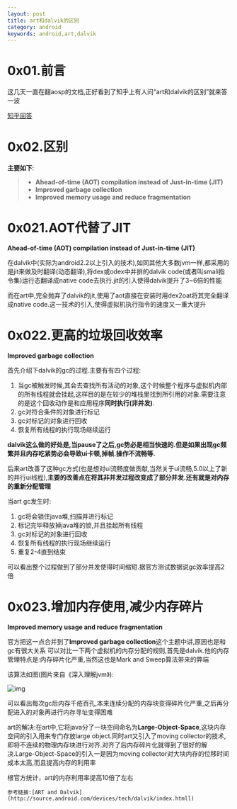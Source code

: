 ```yaml
---
layout: post
title: art和dalvik的区别
category: android
keywords: android,art,dalvik
---
```


# 0x01.前言

这几天一直在翻aosp的文档,正好看到了知乎上有人问“art和dalvik的区别”就来答一波

[知乎回答](https://www.zhihu.com/question/29406156/answer/83413563)

# 0x02.区别

**主要如下**:
> * **Ahead-of-time (AOT) compilation instead of Just-in-time (JIT)** 
> * **Improved garbage collection**
> * **Improved memory usage and reduce fragmentation**

# 0x021.AOT代替了JIT

**Ahead-of-time (AOT) compilation instead of Just-in-time (JIT)**
 
在dalvik中(实际为android2.2以上引入的技术),如同其他大多数jvm一样,都采用的是jit来做及时翻译(动态翻译),将dex或odex中并排的dalvik code(或者叫smali指令集)运行态翻译成native code去执行.jit的引入使得dalvik提升了3~6倍的性能

而在art中,完全抛弃了dalvik的jit,使用了aot直接在安装时用dex2oat将其完全翻译成native code.这一技术的引入,使得虚拟机执行指令的速度又一重大提升


# 0x022.更高的垃圾回收效率

**Improved garbage collection**


首先介绍下dalvik的gc的过程.主要有有四个过程:

1. 当gc被触发时候,其会去查找所有活动的对象,这个时候整个程序与虚拟机内部的所有线程就会挂起,这样目的是在较少的堆栈里找到所引用的对象.需要注意的是这个回收动作是和应用程序**同时执行(非并发)**.
2. gc对符合条件的对象进行标记
3. gc对标记的对象进行回收
4. 恢复所有线程的执行现场继续运行


**dalvik这么做的好处是,当pause了之后,gc势必是相当快速的.但是如果出现gc频繁并且内存吃紧势必会导致ui卡顿,掉帧.操作不流畅等.**

后来art改善了这种gc方式(也是想对ui流畅度做贡献,当然关于ui流畅,5.0以上了新的并行ui线程),**主要的改善点在将其非并发过程改变成了部分并发.还有就是对内存的重新分配管理**

当art gc发生时:

1. gc将会锁住java堆,扫描并进行标记
2. 标记完毕释放掉java堆的锁,并且挂起所有线程
3. gc对标记的对象进行回收
4. 恢复所有线程的执行现场继续运行
5. 重复2-4直到结束

可以看出整个过程做到了部分并发使得时间缩短.据官方测试数据说gc效率提高2倍


# 0x023.增加内存使用,减少内存碎片

**Improved memory usage and reduce fragmentation**

官方把这一点合并到了**Improved garbage collection**这个主题中讲,原因也是和gc有很大关系
可以对比一下两个虚拟机的内存分配的规则,首先是dalvik.他的内存管理特点是:内存碎片化严重,当然这也是Mark and Sweep算法带来的弊端

该算法如图(图片来自《深入理解jvm》):

![img](https://pic2.zhimg.com/f14c0b08f7b831fd5088fd0cfe0c802d_b.png)

可以看出每次gc后内存千疮百孔,本来连续分配的内存块变得碎片化严重,之后再分配进入的对象再进行内存寻址变得困难

art的解决:在art中,它将java分了一块空间命名为**Large-Object-Space**,这块内存空间的引入用来专门存放large object.同时art又引入了moving collector的技术,即将不连续的物理内存块进行对齐.对齐了后内存碎片化就得到了很好的解决.Large-Object-Space的引入一是因为moving collector对大块内存的位移时间成本太高,而且提高内存的利用率

根官方统计，art的内存利用率提高10倍了左右


    参考链接:[ART and Dalvik](http://source.android.com/devices/tech/dalvik/index.htmll)